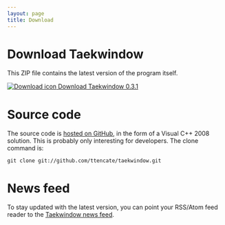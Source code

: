 ```yaml
---
layout: page
title: Download
---
```


Download Taekwindow
===================

This ZIP file contains the latest version of the program itself.

<a href="https://github.com/ttencate/taekwindow/releases/download/0.3.1/taekwindow-0.3.1.zip" class="download">
	<img src="/img/buttons/download.png" alt="Download icon" style="margin-bottom: -15px"/>
	Download Taekwindow 0.3.1
</a>

Source code
===========

The source code is [hosted on GitHub](https://github.com/ttencate/taekwindow), in the form of a Visual C++ 2008 solution. This is probably only interesting for developers. The clone command is:

    git clone git://github.com/ttencate/taekwindow.git

News feed
=========

To stay updated with the latest version, you can point your RSS/Atom feed reader to the <a href="/atom.xml" class="feed">Taekwindow news feed</a>.
